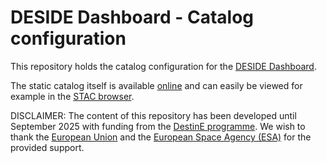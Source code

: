 # DESIDE Dashboard - Catalog configuration

This repository holds the catalog configuration for the [DESIDE Dashboard](https://deside.eox.at/).

The static catalog itself is available [online](https://gtif-cerulean.github.io/deside-catalog/deside/catalog.json) and can easily be viewed for example in the [STAC browser](https://radiantearth.github.io/stac-browser/#/external/gtif-cerulean.github.io/deside-catalog/deside/catalog.json).

DISCLAIMER: The content of this repository has been developed until September 2025 with funding from the [DestinE programme](https://destination-earth.eu/). We wish to thank the [European Union](https://european-union.europa.eu/) and the [European Space Agency (ESA)](https://www.esa.int) for the provided support.
